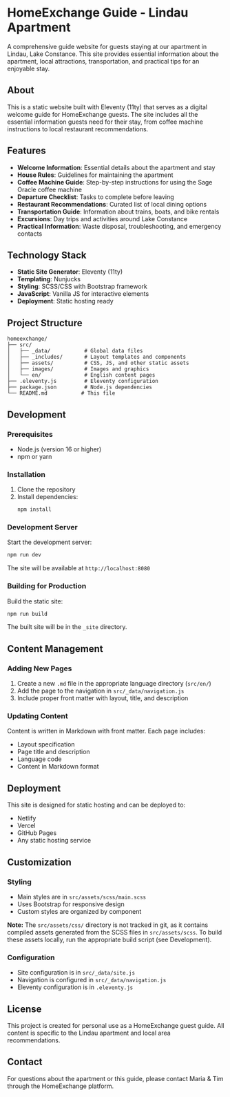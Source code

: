 # HomeExchange Guide - Lindau Apartment

A comprehensive guide website for guests staying at our apartment in Lindau, Lake Constance. This site provides essential information about the apartment, local attractions, transportation, and practical tips for an enjoyable stay.

## About

This is a static website built with Eleventy (11ty) that serves as a digital welcome guide for HomeExchange guests. The site includes all the essential information guests need for their stay, from coffee machine instructions to local restaurant recommendations.

## Features

- **Welcome Information**: Essential details about the apartment and stay
- **House Rules**: Guidelines for maintaining the apartment
- **Coffee Machine Guide**: Step-by-step instructions for using the Sage Oracle coffee machine
- **Departure Checklist**: Tasks to complete before leaving
- **Restaurant Recommendations**: Curated list of local dining options
- **Transportation Guide**: Information about trains, boats, and bike rentals
- **Excursions**: Day trips and activities around Lake Constance
- **Practical Information**: Waste disposal, troubleshooting, and emergency contacts

## Technology Stack

- **Static Site Generator**: Eleventy (11ty)
- **Templating**: Nunjucks
- **Styling**: SCSS/CSS with Bootstrap framework
- **JavaScript**: Vanilla JS for interactive elements
- **Deployment**: Static hosting ready

## Project Structure

```
homeexchange/
├── src/
│   ├── _data/           # Global data files
│   ├── _includes/       # Layout templates and components
│   ├── assets/          # CSS, JS, and other static assets
│   ├── images/          # Images and graphics
│   └── en/              # English content pages
├── .eleventy.js         # Eleventy configuration
├── package.json         # Node.js dependencies
└── README.md           # This file
```

## Development

### Prerequisites

- Node.js (version 16 or higher)
- npm or yarn

### Installation

1. Clone the repository
2. Install dependencies:
   ```bash
   npm install
   ```

### Development Server

Start the development server:
```bash
npm run dev
```

The site will be available at `http://localhost:8080`

### Building for Production

Build the static site:
```bash
npm run build
```

The built site will be in the `_site` directory.

## Content Management

### Adding New Pages

1. Create a new `.md` file in the appropriate language directory (`src/en/`)
2. Add the page to the navigation in `src/_data/navigation.js`
3. Include proper front matter with layout, title, and description

### Updating Content

Content is written in Markdown with front matter. Each page includes:
- Layout specification
- Page title and description
- Language code
- Content in Markdown format

## Deployment

This site is designed for static hosting and can be deployed to:
- Netlify
- Vercel
- GitHub Pages
- Any static hosting service

## Customization

### Styling

- Main styles are in `src/assets/scss/main.scss`
- Uses Bootstrap for responsive design
- Custom styles are organized by component

**Note:** The `src/assets/css/` directory is not tracked in git, as it contains compiled assets generated from the SCSS files in `src/assets/scss`. To build these assets locally, run the appropriate build script (see Development).

### Configuration

- Site configuration is in `src/_data/site.js`
- Navigation is configured in `src/_data/navigation.js`
- Eleventy configuration is in `.eleventy.js`

## License

This project is created for personal use as a HomeExchange guest guide. All content is specific to the Lindau apartment and local area recommendations.

## Contact

For questions about the apartment or this guide, please contact Maria & Tim through the HomeExchange platform.